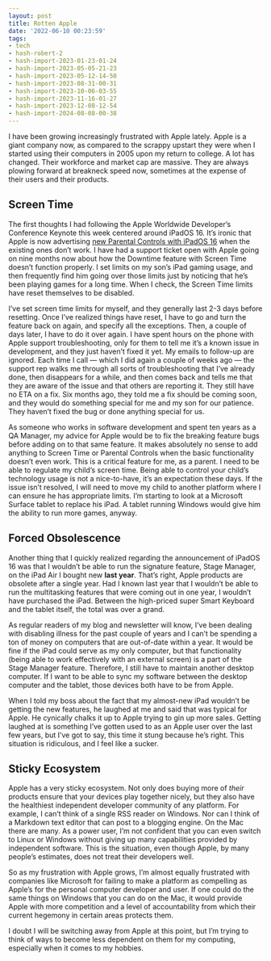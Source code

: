 ```yaml
---
layout: post
title: Rotten Apple
date: '2022-06-10 00:23:59'
tags:
- tech
- hash-robert-2
- hash-import-2023-01-23-01-24
- hash-import-2023-05-05-21-23
- hash-import-2023-05-12-14-50
- hash-import-2023-08-31-00-31
- hash-import-2023-10-06-03-55
- hash-import-2023-11-16-01-27
- hash-import-2023-12-08-12-54
- hash-import-2024-08-08-00-38
---
```


I have been growing increasingly frustrated with Apple lately. Apple is a giant company now, as compared to the scrappy upstart they were when I started using their computers in 2005 upon my return to college. A lot has changed. Their workforce and market cap are massive. They are always plowing forward at breakneck speed now, sometimes at the expense of their users and their products.

## Screen Time

The first thoughts I had following the Apple Worldwide Developer’s Conference Keynote this week centered around iPadOS 16. It’s ironic that Apple is now advertising [new Parental Controls with iPadOS 16](https://www.apple.com/ipados/ipados-16-preview/) when the existing ones don’t work. I have had a support ticket open with Apple going on nine months now about how the Downtime feature with Screen Time doesn’t function properly. I set limits on my son’s iPad gaming usage, and then frequently find him going over those limits just by noticing that he’s been playing games for a long time. When I check, the Screen Time limits have reset themselves to be disabled.

I’ve set screen time limits for myself, and they generally last 2-3 days before resetting. Once I’ve realized things have reset, I have to go and turn the feature back on again, and specify all the exceptions. Then, a couple of days later, I have to do it over again. I have spent hours on the phone with Apple support troubleshooting, only for them to tell me it’s a known issue in development, and they just haven’t fixed it yet. My emails to follow-up are ignored. Each time I call — which I did again a couple of weeks ago — the support rep walks me through all sorts of troubleshooting that I’ve already done, then disappears for a while, and then comes back and tells me that they are aware of the issue and that others are reporting it. They still have no ETA on a fix. Six months ago, they told me a fix should be coming soon, and they would do something special for me and my son for our patience. They haven’t fixed the bug or done anything special for us.

As someone who works in software development and spent ten years as a QA Manager, my advice for Apple would be to fix the breaking feature bugs before adding on to that same feature. It makes absolutely no sense to add anything to Screen Time or Parental Controls when the basic functionality doesn’t even work. This is a critical feature for me, as a parent. I need to be able to regulate my child’s screen time. Being able to control your child’s technology usage is not a nice-to-have, it’s an expectation these days. If the issue isn’t resolved, I will need to move my child to another platform where I can ensure he has appropriate limits. I’m starting to look at a Microsoft Surface tablet to replace his iPad. A tablet running Windows would give him the ability to run more games, anyway.

## Forced Obsolescence

Another thing that I quickly realized regarding the announcement of iPadOS 16 was that I wouldn’t be able to run the signature feature, Stage Manager, on the iPad Air I bought new **last year**. That’s right, Apple products are obsolete after a single year. Had I known last year that I wouldn’t be able to run the multitasking features that were coming out in one year, I wouldn’t have purchased the iPad. Between the high-priced super Smart Keyboard and the tablet itself, the total was over a grand.

As regular readers of my blog and newsletter will know, I’ve been dealing with disabling illness for the past couple of years and I can’t be spending a ton of money on computers that are out-of-date within a year. It would be fine if the iPad could serve as my only computer, but that functionality (being able to work effectively with an external screen) is a part of the Stage Manager feature. Therefore, I still have to maintain another desktop computer. If I want to be able to sync my software between the desktop computer and the tablet, those devices both have to be from Apple.

When I told my boss about the fact that my almost-new iPad wouldn’t be getting the new features, he laughed at me and said that was typical for Apple. He cynically chalks it up to Apple trying to gin up more sales. Getting laughed at is something I’ve gotten used to as an Apple user over the last few years, but I’ve got to say, this time it stung because he’s right. This situation is ridiculous, and I feel like a sucker.

## Sticky Ecosystem

Apple has a very sticky ecosystem. Not only does buying more of _their_ products ensure that your devices play together nicely, but they also have the healthiest independent developer community of any platform. For example, I can’t think of a single RSS reader on Windows. Nor can I think of a Markdown text editor that can post to a blogging engine. On the Mac there are many. As a power user, I’m not confident that you can even switch to Linux or Windows without giving up many capabilities provided by independent software. This is the situation, even though Apple, by many people’s estimates, does not treat their developers well.

So as my frustration with Apple grows, I’m almost equally frustrated with companies like Microsoft for failing to make a platform as compelling as Apple’s for the personal computer developer and user. If one could do the same things on Windows that you can do on the Mac, it would provide Apple with more competition and a level of accountability from which their current hegemony in certain areas protects them.

I doubt I will be switching away from Apple at this point, but I’m trying to think of ways to become less dependent on them for my computing, especially when it comes to my hobbies.

